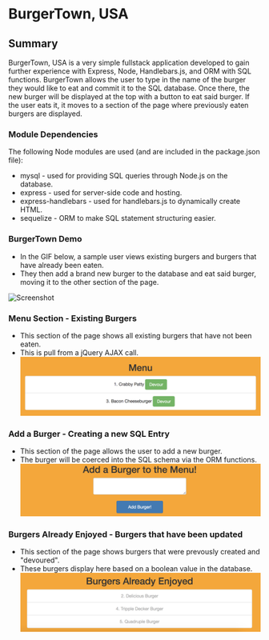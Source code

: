 # BurgerTown, USA
## Summary
BurgerTown, USA is a very simple fullstack application developed to gain further experience with Express, Node, Handlebars.js, and ORM with SQL functions. BurgerTown allows the user to type in the name of the burger they would like to eat and commit it to the SQL database. Once there, the new burger will be displayed at the top with a button to eat said burger. If the user eats it, it moves to a section of the page where previously eaten burgers are displayed.

### Module Dependencies
The following Node modules are used (and are included in the package.json file):
* mysql - used for providing SQL queries through Node.js on the database.
* express - used for server-side code and hosting.
* express-handlebars - used for handlebars.js to dynamically create HTML.
* sequelize - ORM to make SQL statement structuring easier.

### BurgerTown Demo
* In the GIF below, a sample user views existing burgers and burgers that have already been eaten.
* They then add a brand new burger to the database and eat said burger, moving it to the other section of the page.
  
![Screenshot](README_images/burger-demo.gif)

### Menu Section - Existing Burgers
* This section of the page shows all existing burgers that have not been eaten. 
* This is pull from a jQuery AJAX call.
![Screenshot](README_images/menu.png)

### Add a Burger - Creating a new SQL Entry
* This section of the page allows the user to add a new burger.
* The burger will be coerced into the SQL schema via the ORM functions.
![Screenshot](README_images/New-burger.png)

### Burgers Already Enjoyed - Burgers that have been updated
* This section of the page shows burgers that were prevously created and "devoured".
* These burgers display here based on a boolean value in the database.
![Screenshot](README_images/eaten.png)
